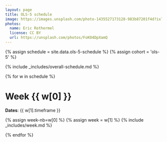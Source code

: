 ```yaml
---
layout: page
title: OLS-5 schedule
image: https://images.unsplash.com/photo-1435527173128-983b87201f4d?ixlib=rb-1.2.1&ixid=eyJhcHBfaWQiOjEyMDd9&auto=format&fit=crop&w=1047&q=80
photos:
  name: Eric Rothermel
  license: CC BY
  url: https://unsplash.com/photos/FoKO4DpXamQ
---
```


{% assign schedule = site.data.ols-5-schedule %}
{% assign cohort = 'ols-5' %}

{% include _includes/overall-schedule.md %}

{% for w in schedule %}

# Week {{ w[0] }}

<i class="fas fa-calendar-alt"></i> **Dates**: {{ w[1].timeframe }}

{% assign week-nb=w[0] %}
{% assign week = w[1] %}
{% include _includes/week.md %}

{% endfor %}
